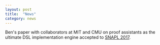 ```yaml
---
layout: post
title:  "News"
category: news
---
```


Ben's paper with collaborators at MIT and CMU on proof assistants as the ultimate DSL implementation engine accepted to [SNAPL 2017](https://snapl.cs.berkeley.edu/2017/index.html).
